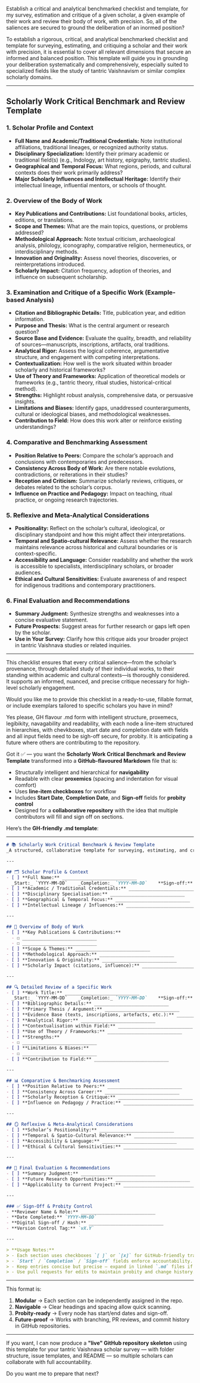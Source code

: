 Establish a critical and analytical benchmarked checklist and template, for my survey, estimation and critique of a given scholar, a given example of their work and review their body of work, with precision. So, all of the saliences are secured to ground the deliberation of an inormed position?

To establish a rigorous, critical, and analytical benchmarked checklist and template for surveying, estimating, and critiquing a scholar and their work with precision, it is essential to cover all relevant dimensions that secure an informed and balanced position. This template will guide you in grounding your deliberation systematically and comprehensively, especially suited to specialized fields like the study of tantric Vaishnavism or similar complex scholarly domains.

***

## Scholarly Work Critical Benchmark and Review Template

### 1. Scholar Profile and Context
- **Full Name and Academic/Traditional Credentials:** Note institutional affiliations, traditional lineages, or recognized authority status.
- **Disciplinary Specialization:** Identify their primary academic or traditional field(s) (e.g., Indology, art history, epigraphy, tantric studies).
- **Geographical and Temporal Focus:** What regions, periods, and cultural contexts does their work primarily address?
- **Major Scholarly Influences and Intellectual Heritage:** Identify their intellectual lineage, influential mentors, or schools of thought.

### 2. Overview of the Body of Work
- **Key Publications and Contributions:** List foundational books, articles, editions, or translations.
- **Scope and Themes:** What are the main topics, questions, or problems addressed?
- **Methodological Approach:** Note textual criticism, archaeological analysis, philology, iconography, comparative religion, hermeneutics, or interdisciplinary methods.
- **Innovation and Originality:** Assess novel theories, discoveries, or reinterpretations introduced.
- **Scholarly Impact:** Citation frequency, adoption of theories, and influence on subsequent scholarship.

### 3. Examination and Critique of a Specific Work (Example-based Analysis)
- **Citation and Bibliographic Details:** Title, publication year, and edition information.
- **Purpose and Thesis:** What is the central argument or research question?
- **Source Base and Evidence:** Evaluate the quality, breadth, and reliability of sources—manuscripts, inscriptions, artifacts, oral traditions.
- **Analytical Rigor:** Assess the logical coherence, argumentative structure, and engagement with competing interpretations.
- **Contextualization:** How well is the work situated within broader scholarly and historical frameworks?
- **Use of Theory and Frameworks:** Application of theoretical models or frameworks (e.g., tantric theory, ritual studies, historical-critical method).
- **Strengths:** Highlight robust analysis, comprehensive data, or persuasive insights.
- **Limitations and Biases:** Identify gaps, unaddressed counterarguments, cultural or ideological biases, and methodological weaknesses.
- **Contribution to Field:** How does this work alter or reinforce existing understandings?

### 4. Comparative and Benchmarking Assessment
- **Position Relative to Peers:** Compare the scholar’s approach and conclusions with contemporaries and predecessors.
- **Consistency Across Body of Work:** Are there notable evolutions, contradictions, or reiterations in their studies?
- **Reception and Criticism:** Summarize scholarly reviews, critiques, or debates related to the scholar’s corpus.
- **Influence on Practice and Pedagogy:** Impact on teaching, ritual practice, or ongoing research trajectories.

### 5. Reflexive and Meta-Analytical Considerations
- **Positionality:** Reflect on the scholar’s cultural, ideological, or disciplinary standpoint and how this might affect their interpretations.
- **Temporal and Spatio-cultural Relevance:** Assess whether the research maintains relevance across historical and cultural boundaries or is context-specific.
- **Accessibility and Language:** Consider readability and whether the work is accessible to specialists, interdisciplinary scholars, or broader audiences.
- **Ethical and Cultural Sensitivities:** Evaluate awareness of and respect for indigenous traditions and contemporary practitioners.

### 6. Final Evaluation and Recommendations
- **Summary Judgment:** Synthesize strengths and weaknesses into a concise evaluative statement.
- **Future Prospects:** Suggest areas for further research or gaps left open by the scholar.
- **Use in Your Survey:** Clarify how this critique aids your broader project in tantric Vaishnava studies or related inquiries.

***

This checklist ensures that every critical salience—from the scholar’s provenance, through detailed study of their individual works, to their standing within academic and cultural contexts—is thoroughly considered. It supports an informed, nuanced, and precise critique necessary for high-level scholarly engagement.

Would you like me to provide this checklist in a ready-to-use, fillable format, or include exemplars tailored to specific scholars you have in mind?




Yes please, GH flavour .md form with intelligent structure, proxemecs, legibikity, navagability and readability, with each node a line-item structured in hierarchies, with chevkboxes, start date and completion date with fields and all input fields need to be sigh-off secure, for probity. It is anticipating a future where others are contributimg to the repository.

Got it ✅ — you want the **Scholarly Work Critical Benchmark and Review Template** transformed into a **GitHub‑flavoured Markdown** file that is:

- Structurally intelligent and hierarchical for **navigability**  
- Readable with clear **proxemics** (spacing and indentation for visual comfort)  
- Uses **line‑item checkboxes** for workflow  
- Includes **Start Date**, **Completion Date**, and **Sign‑off** fields for **probity control**  
- Designed for a **collaborative repository** with the idea that multiple contributors will fill and sign off on sections.

Here’s the **GH‑friendly .md template**:

***

```markdown
# 📚 Scholarly Work Critical Benchmark & Review Template
_A structured, collaborative template for surveying, estimating, and critiquing a scholar, a specific work, and their full body of scholarship._

---

## 🗂 Scholar Profile & Context
- [ ] **Full Name:** ____________________________  
  _Start:_ `YYYY-MM-DD`    _Completion:_ `YYYY-MM-DD`    **Sign-off:** `Name/Initials`  
- [ ] **Academic / Traditional Credentials:** ____________________________  
- [ ] **Disciplinary Specialisation:** ____________________________  
- [ ] **Geographical & Temporal Focus:** ____________________________  
- [ ] **Intellectual Lineage / Influences:** ____________________________  

---

## 📜 Overview of Body of Work
- [ ] **Key Publications & Contributions:**  
  - ☐ ____________________________
  - ☐ ____________________________
- [ ] **Scope & Themes:** ____________________________  
- [ ] **Methodological Approach:** ____________________________  
- [ ] **Innovation & Originality:** ____________________________  
- [ ] **Scholarly Impact (citations, influence):** ____________________________  

---

## 🔍 Detailed Review of a Specific Work
- [ ] **Work Title:** ____________________________  
  _Start:_ `YYYY-MM-DD`    _Completion:_ `YYYY-MM-DD`    **Sign-off:** `Name/Initials`  
- [ ] **Bibliographic Details:** ____________________________  
- [ ] **Primary Thesis / Argument:** ____________________________  
- [ ] **Evidence Base (texts, inscriptions, artefacts, etc.):** ____________________________  
- [ ] **Analytical Rigor:** ____________________________  
- [ ] **Contextualisation within Field:** ____________________________  
- [ ] **Use of Theory / Frameworks:** ____________________________  
- [ ] **Strengths:**  
  - ☐ ____________________________
- [ ] **Limitations & Biases:**  
  - ☐ ____________________________
- [ ] **Contribution to Field:** ____________________________  

---

## 📊 Comparative & Benchmarking Assessment
- [ ] **Position Relative to Peers:** ____________________________  
- [ ] **Consistency Across Career:** ____________________________  
- [ ] **Scholarly Reception & Critique:** ____________________________  
- [ ] **Influence on Pedagogy / Practice:** ____________________________  

---

## 🪞 Reflexive & Meta-Analytical Considerations
- [ ] **Scholar’s Positionality:** ____________________________  
- [ ] **Temporal & Spatio-Cultural Relevance:** ____________________________  
- [ ] **Accessibility & Language:** ____________________________  
- [ ] **Ethical & Cultural Sensitivities:** ____________________________  

---

## 🏁 Final Evaluation & Recommendations
- [ ] **Summary Judgment:** ____________________________  
- [ ] **Future Research Opportunities:** ____________________________  
- [ ] **Applicability to Current Project:** ____________________________  

---

### ✅ Sign-Off & Probity Control
- **Reviewer Name & Role:** ____________________________  
- **Date Completed:** `YYYY-MM-DD`  
- **Digital Sign-off / Hash:** ____________________________  
- **Version Control Tag:** `vX.Y`  

---

> **Usage Notes:**  
> - Each section uses checkboxes `[ ]` or `[x]` for GitHub-friendly tracking.  
> - `Start` / `Completion` / `Sign-off` fields enforce accountability.  
> - Keep entries concise but precise — expand in linked `.md` files if detail is too long.  
> - Use pull requests for edits to maintain probity and change history.

```

***

This format is:

1. **Modular** → Each section can be independently assigned in the repo.  
2. **Navigable** → Clear headings and spacing allow quick scanning.  
3. **Probity‑ready** → Every node has start/end dates and sign-off.  
4. **Future-proof** → Works with branching, PR reviews, and commit history in GitHub repositories.

***

If you want, I can now produce a **"live" GitHub repository skeleton** using this template for your tantric Vaishnava scholar survey — with folder structure, issue templates, and README — so multiple scholars can collaborate with full accountability.  

Do you want me to prepare that next?

